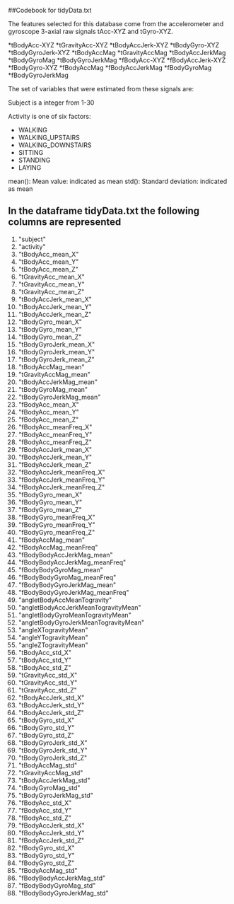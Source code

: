 ##Codebook for tidyData.txt

The features selected for this database come from the accelerometer and gyroscope 3-axial raw signals tAcc-XYZ and tGyro-XYZ.


*tBodyAcc-XYZ
*tGravityAcc-XYZ
*tBodyAccJerk-XYZ
*tBodyGyro-XYZ
*tBodyGyroJerk-XYZ
*tBodyAccMag
*tGravityAccMag
*tBodyAccJerkMag
*tBodyGyroMag
*tBodyGyroJerkMag
*fBodyAcc-XYZ
*fBodyAccJerk-XYZ
*fBodyGyro-XYZ
*fBodyAccMag
*fBodyAccJerkMag
*fBodyGyroMag
*fBodyGyroJerkMag

The set of variables that were estimated from these signals are: 

Subject is a integer from 1-30

Activity is one of six factors:

* WALKING
* WALKING_UPSTAIRS
* WALKING_DOWNSTAIRS
* SITTING
* STANDING
* LAYING

mean(): Mean value: indicated as mean
std(): Standard deviation: indicated as mean

## In the dataframe tidyData.txt the following columns are represented

1. "subject"
2. "activity"
3. "tBodyAcc_mean_X"
4. "tBodyAcc_mean_Y"
5. "tBodyAcc_mean_Z"
6. "tGravityAcc_mean_X"
7. "tGravityAcc_mean_Y"
8. "tGravityAcc_mean_Z"
9. "tBodyAccJerk_mean_X"
10. "tBodyAccJerk_mean_Y"
11. "tBodyAccJerk_mean_Z"
12. "tBodyGyro_mean_X"
13. "tBodyGyro_mean_Y"
14. "tBodyGyro_mean_Z"
15. "tBodyGyroJerk_mean_X"
16. "tBodyGyroJerk_mean_Y"
17. "tBodyGyroJerk_mean_Z"
18. "tBodyAccMag_mean"
19. "tGravityAccMag_mean"
20. "tBodyAccJerkMag_mean"
21. "tBodyGyroMag_mean"
22. "tBodyGyroJerkMag_mean"
23. "fBodyAcc_mean_X"
24. "fBodyAcc_mean_Y"
25. "fBodyAcc_mean_Z"
26. "fBodyAcc_meanFreq_X"
27. "fBodyAcc_meanFreq_Y"
28. "fBodyAcc_meanFreq_Z"
29. "fBodyAccJerk_mean_X"
30. "fBodyAccJerk_mean_Y"
31. "fBodyAccJerk_mean_Z"
32. "fBodyAccJerk_meanFreq_X"
33. "fBodyAccJerk_meanFreq_Y"
34. "fBodyAccJerk_meanFreq_Z"
35. "fBodyGyro_mean_X"
36. "fBodyGyro_mean_Y"
37. "fBodyGyro_mean_Z"
38. "fBodyGyro_meanFreq_X"
39. "fBodyGyro_meanFreq_Y"
40. "fBodyGyro_meanFreq_Z"
41. "fBodyAccMag_mean"
42. "fBodyAccMag_meanFreq"
43. "fBodyBodyAccJerkMag_mean"
44. "fBodyBodyAccJerkMag_meanFreq"
45. "fBodyBodyGyroMag_mean"
46. "fBodyBodyGyroMag_meanFreq"
47. "fBodyBodyGyroJerkMag_mean"
48. "fBodyBodyGyroJerkMag_meanFreq"
47. "angletBodyAccMeanTogravity"
50. "angletBodyAccJerkMeanTogravityMean"
51. "angletBodyGyroMeanTogravityMean"
52. "angletBodyGyroJerkMeanTogravityMean"
53. "angleXTogravityMean"
54. "angleYTogravityMean"
55. "angleZTogravityMean"
56. "tBodyAcc_std_X"
57. "tBodyAcc_std_Y"
58. "tBodyAcc_std_Z"
59. "tGravityAcc_std_X"
60. "tGravityAcc_std_Y"
61. "tGravityAcc_std_Z"
62. "tBodyAccJerk_std_X"
63. "tBodyAccJerk_std_Y"
64. "tBodyAccJerk_std_Z"
65. "tBodyGyro_std_X"
66. "tBodyGyro_std_Y"
67. "tBodyGyro_std_Z"
68. "tBodyGyroJerk_std_X"
69. "tBodyGyroJerk_std_Y"
70. "tBodyGyroJerk_std_Z"
71. "tBodyAccMag_std"
72. "tGravityAccMag_std"
73. "tBodyAccJerkMag_std"
74. "tBodyGyroMag_std"
75. "tBodyGyroJerkMag_std"
76. "fBodyAcc_std_X"
77. "fBodyAcc_std_Y"
78. "fBodyAcc_std_Z"
79. "fBodyAccJerk_std_X"
80. "fBodyAccJerk_std_Y"
81. "fBodyAccJerk_std_Z"
82. "fBodyGyro_std_X"
83. "fBodyGyro_std_Y"
84. "fBodyGyro_std_Z"
85. "fBodyAccMag_std"
86. "fBodyBodyAccJerkMag_std"
87. "fBodyBodyGyroMag_std"
88. "fBodyBodyGyroJerkMag_std"
